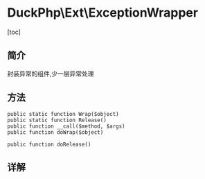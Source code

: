 # DuckPhp\Ext\ExceptionWrapper

[toc]

## 简介

封装异常的组件,少一层异常处理

## 方法
    public static function Wrap($object)
    public static function Release()
    public function __call($method, $args)
    public function doWrap($object)

    public function doRelease()

## 详解


